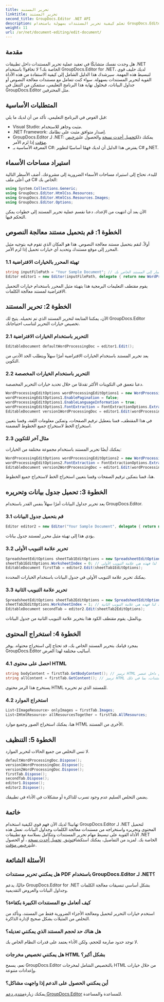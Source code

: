 ```yaml
---
title: تحرير المستند
linktitle: تحرير المستند
second_title: GroupDocs.Editor .NET API
description: تعلم كيفية تحرير المستندات بسهولة باستخدام GroupDocs.Editor لـ .NET. دليل خطوة بخطوة لمعالجة النصوص وملفات جداول البيانات.
weight: 11
url: /ar/net/document-editing/edit-document/
---
```

## مقدمة
هل وجدت نفسك متشابكًا في تعقيد عملية تحرير المستندات داخل تطبيقات .NET الخاصة بك؟ لا تخافوا! باستخدام GroupDocs.Editor for .NET، لديك حليف قوي لتبسيط هذه المهمة. سيرشدك هذا الدليل الشامل إلى كيفية الاستفادة من هذه الأداة القوية لتحرير المستندات بسهولة. سواء كنت تتعامل مع مستندات معالجة النصوص أو جداول البيانات، فبحلول نهاية هذا البرنامج التعليمي، ستتمكن من التنقل في GroupDocs.Editor مثل المحترفين.
## المتطلبات الأساسية
قبل الغوص في البرنامج التعليمي، تأكد من أن لديك ما يلي:
- Visual Studio: مثبت وجاهز للاستخدام.
- .NET Framework: إصدار متوافق مثبت على نظامك.
-  GroupDocs.Editor لـ .NET: يمكنك ذلك[تحميل أحدث نسخة](https://releases.groupdocs.com/editor/net/) والحصول على[ترخيص مؤقت](https://purchase.groupdocs.com/temporary-license/) إذا لزم الأمر.
- المعرفة الأساسية بـ C#: يفترض هذا الدليل أن لديك فهمًا أساسيًا لتطوير C# و.NET.
## استيراد مساحات الأسماء
للبدء، تحتاج إلى استيراد مساحات الأسماء الضرورية إلى مشروعك. أضف الأسطر التالية في أعلى ملف C# الخاص بك:
```csharp
using System.Collections.Generic;
using GroupDocs.Editor.HtmlCss.Resources;
using GroupDocs.Editor.HtmlCss.Resources.Images;
using GroupDocs.Editor.Options;
```
الآن بعد أن انتهيت من الإعداد، دعنا نقسم عملية تحرير المستند إلى خطوات يمكن التحكم فيها.
## الخطوة 1: قم بتحميل مستند معالجة النصوص
أولاً، لنقم بتحميل مستند معالجة النصوص. هذا هو المكان الذي تقوم فيه بتوجيه مثيل المحرر إلى موقع مستندك وتحديد أي خيارات تحميل إذا لزم الأمر.
### 1.1 تهيئة المحرر بالخيارات الافتراضية
```csharp
string inputFilePath = "Your Sample Document"; // المسار إلى المستند الخاص بك
Editor editor1 = new Editor(inputFilePath, delegate { return new WordProcessingLoadOptions(); });
```
يقوم مقتطف التعليمات البرمجية هذا بتهيئة مثيل المحرر باستخدام خيارات التحميل الافتراضية لمستند معالجة الكلمات.
## الخطوة 2: تحرير المستند
الآن، يمكننا المتابعة لتحرير المستند الذي تم تحميله. يتيح لك GroupDocs.Editor تخصيص خيارات التحرير لتناسب احتياجاتك.
### 2.1 التحرير باستخدام الخيارات الافتراضية
```csharp
EditableDocument defaultWordProcessingDoc = editor1.Edit();
```
يعد تحرير المستند باستخدام الخيارات الافتراضية أمرًا سهلاً ويتطلب الحد الأدنى من التكوين.
### 2.2 التحرير باستخدام الخيارات المخصصة
دعنا نتعمق في التكوينات الأكثر تقدمًا من خلال تحديد خيارات التحرير المخصصة.
```csharp
WordProcessingEditOptions wordProcessingEditOptions1 = new WordProcessingEditOptions();
wordProcessingEditOptions1.EnablePagination = false;
wordProcessingEditOptions1.EnableLanguageInformation = true;
wordProcessingEditOptions1.FontExtraction = FontExtractionOptions.ExtractAllEmbedded;
EditableDocument version1WordProcessingDoc = editor1.Edit(wordProcessingEditOptions1);
```
في هذا المقتطف، قمنا بتعطيل ترقيم الصفحات، وتمكين معلومات اللغة، وقمنا بتعيين استخراج الخط لاستخراج جميع الخطوط المضمنة.
### 2.3 مثال آخر للتكوين
يمكنك أيضًا تحرير المستند باستخدام مجموعة مختلفة من الخيارات:
```csharp
WordProcessingEditOptions wordProcessingEditOptions2 = new WordProcessingEditOptions(true);
wordProcessingEditOptions2.FontExtraction = FontExtractionOptions.ExtractAll;
EditableDocument version2WordProcessingDoc = editor1.Edit(wordProcessingEditOptions2);
```
هنا، قمنا بتمكين ترقيم الصفحات وقمنا بتعيين استخراج الخط لاستخراج جميع الخطوط.
## الخطوة 3: تحميل جدول بيانات وتحريره
يعد تحرير جداول البيانات أمرًا سهلاً بنفس القدر باستخدام GroupDocs.Editor.
### 3.1 قم بتحميل جدول البيانات
```csharp
Editor editor2 = new Editor("Your Sample Document", delegate { return new SpreadsheetLoadOptions(); });
```
يؤدي هذا إلى تهيئة مثيل محرر لمستند جدول بيانات.
### 3.2 تحرير علامة التبويب الأولى
```csharp
SpreadsheetEditOptions sheetTab1EditOptions = new SpreadsheetEditOptions();
sheetTab1EditOptions.WorksheetIndex = 0; // يعتمد الفهرس على 0، لذا فهذه هي علامة التبويب الأولى
EditableDocument firstTab = editor2.Edit(sheetTab1EditOptions);
```
يمكنك تحرير علامة التبويب الأولى في جدول البيانات باستخدام الخيارات المحددة.
### 3.3 تحرير علامة التبويب الثانية
```csharp
SpreadsheetEditOptions sheetTab2EditOptions = new SpreadsheetEditOptions();
sheetTab2EditOptions.WorksheetIndex = 1; // يعتمد الفهرس على 0، لذا فهذه هي علامة التبويب الثانية
EditableDocument secondTab = editor2.Edit(sheetTab2EditOptions);
```
وبالمثل، يقوم مقتطف الكود هذا بتحرير علامة التبويب الثانية من جدول البيانات.
## الخطوة 4: استخراج المحتوى
بمجرد قيامك بتحرير المستند الخاص بك، قد تحتاج إلى استخراج محتواه. يوفر GroupDocs.Editor أساليب مختلفة لهذا الغرض.
### 4.1 احصل على محتوى HTML
```csharp
string bodyContent = firstTab.GetBodyContent(); // ترميز HTML من داخل عنصر HTML->BODY
string allContent = firstTab.GetContent(); // ترميز HTML كامل لجميع المستندات، بما في ذلك HTML->رأس HEAD ومحتواه
```
يستخرج هذا الرمز محتوى HTML للمستند الذي تم تحريره.
### 4.2 استخراج الموارد
```csharp
List<IImageResource> onlyImages = firstTab.Images;
List<IHtmlResource> allResourcesTogether = firstTab.AllResources;
```
هنا، يمكنك استخراج الصور وجميع موارد HTML الأخرى من المستند.
## الخطوة 5: التنظيف
لا تنس التخلص من جميع الحالات لتحرير الموارد.
```csharp
defaultWordProcessingDoc.Dispose();
version1WordProcessingDoc.Dispose();
version2WordProcessingDoc.Dispose();
firstTab.Dispose();
secondTab.Dispose();
editor1.Dispose();
editor2.Dispose();
```
يضمن التخلص السليم عدم وجود تسرب للذاكرة أو مشكلات في الأداء في تطبيقك.
## خاتمة
 تهانينا! لديك الآن فهم قوي لكيفية استخدام GroupDocs.Editor لـ .NET لتحميل المحتوى وتحريره واستخراجه من مستندات معالجة الكلمات وجداول البيانات. تعمل هذه الأداة القوية على تبسيط مهام تحرير المستندات وتتكامل بسلاسة مع تطبيقات .NET الخاصة بك. لمزيد من التفاصيل، يمكنك استكشاف[توثيق](https://tutorials.groupdocs.com/editor/net/), [تحميل أحدث نسخة](https://releases.groupdocs.com/editor/net/) ، أو الحصول على[ترخيص مؤقت](https://purchase.groupdocs.com/temporary-license/).
## الأسئلة الشائعة
### هل يمكنني تحرير مستندات PDF باستخدام GroupDocs.Editor لـ .NET؟
حاليًا، يدعم GroupDocs.Editor for .NET بشكل أساسي تنسيقات معالجة الكلمات وجداول البيانات والعروض التقديمية.
### كيف أتعامل مع المستندات الكبيرة بكفاءة؟
استخدم خيارات التحرير لتحميل ومعالجة الأجزاء الضرورية فقط من المستند، وتأكد من التخلص من المثيلات بشكل صحيح لإدارة الذاكرة.
### هل هناك حد لحجم المستند الذي يمكنني تعديله؟
لا توجد حدود صارمة للحجم، ولكن الأداء يعتمد على قدرات النظام الخاص بك.
### هل يمكنني تخصيص مخرجات HTML بشكل أكبر؟
نعم، يسمح GroupDocs.Editor بالتخصيص الشامل لمخرجات HTML من خلال خيارات وإعدادات متنوعة.
### أين يمكنني الحصول على الدعم إذا واجهت مشاكل؟
 يمكنك زيارة[منتدى دعم GroupDocs.Editor](https://forum.groupdocs.com/c/editor/20) للمساعدة والمساعدة.